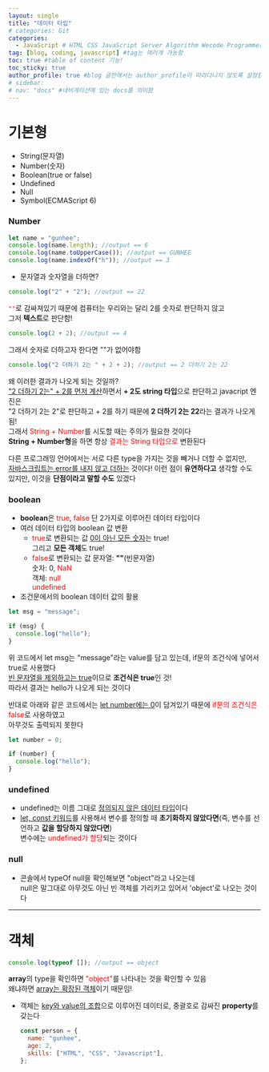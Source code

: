 ```yaml
---
layout: single
title: "데이터 타입"
# categories: Git
categories:
  - JavaScript # HTML CSS JavaScript Server Algorithm Wecode Programmers CS Github Blog
tag: [blog, coding, javascript] #tag는 여러개 가능함
toc: true #table of content 기능!
toc_sticky: true
author_profile: true #blog 글안에서는 author_profile이 따라다니지 않도록 설정함
# sidebar:
# nav: "docs" #네비게이션에 있는 docs를 의미함
---
```


# 기본형

- String(문자열)
- Number(숫자)
- Boolean(true or false)
- Undefined
- Null
- Symbol(ECMAScript 6)

### Number

```javascript
let name = "gunhee";
console.log(name.length); //output == 6
console.log(name.toUpperCase()); //output == GUNHEE
console.log(name.indexOf("h")); //output == 3
```

- 문자열과 숫자열을 더하면?

```javascript
console.log("2" + "2"); //output == 22
```

<span style="color:red">`""`</span>로 감싸져있기 때문에 컴퓨터는 우리와는 달리 2를 숫자로 판단하지 않고  
그저 **텍스트**로 판단함!

```javascript
console.log(2 + 2); //output == 4
```

그래서 숫자로 더하고자 한다면 ""가 없어야함

```javascript
console.log("2 더하기 2는 " + 2 + 2); //output == 2 더하기 2는 22
```

왜 이러한 결과가 나오게 되는 것일까?  
<u>"2 더하기 2는" + 2를 먼저 계산</u>하면서 **+ 2도 string 타입**으로 판단하고 javacript 엔진은  
"2 더하기 2는 2"로 판단하고 + 2를 하기 때문에 **2 더하기 2는 22**라는 결과가 나오게 됨!  
그래서 <span style="color:red">String + Number</span>를 시도할 때는 주의가 필요한 것이다  
**String + Number형**을 하면 항상 <span style="color:red">결과는 String 타입으로</span> 변환된다

다른 프로그래밍 언어에서는 서로 다른 type을 가지는 것을 빼거나 더할 수 없지만,  
<u>자바스크립트는 error를 내지 않고 더하는</u> 것이다!
이런 점이 **유연하다고** 생각할 수도 있지만, 이것을 **단점이라고 말할 수도** 있겠다

### boolean

- **boolean**은 <span style="color:red">true</span>, <span style="color:red">false</span> 단 2가지로 이루어진 데이터 타입이다
- 여러 데이터 타입의 boolean 값 변환
  - <span style="color:red">true</span>로 변환되는 값
    <u>0이 아닌 모든 숫자</u>는 true!  
    그리고 **모든 객체**도 true!
  - <span style="color:red">false</span>로 변환되는 값
    문자열: **""**(빈문자열)  
    숫자: 0, <span style="color:red">NaN</span>  
    객체: <span style="color:red">null</span>  
    <span style="color:red">undefined</span>
- 조건문에서의 boolean 데이터 값의 활용

```javascript
let msg = "message";

if (msg) {
  console.log("hello");
}
```

위 코드에서 let msg는 "message"라는 value를 담고 있는데, if문의 조건식에 넣어서 true로 사용했다  
<u>빈 문자열을 제외하고는 true</u>이므로 **조건식은 true**인 것!  
따라서 결과는 hello가 나오게 되는 것이다

반대로 아래와 같은 코드에서는 <u>let number에는 0</u>이 담겨있기 때문에 <span style="color:red">if문의 조건식은 false</span>로 사용하였고  
아무것도 출력되지 못한다

```javascript
let number = 0;

if (number) {
  console.log("hello");
}
```

### undefined

- undefined는 이름 그대로 <u>정의되지 않은 데이터 타입</u>이다
- <u>let, const 키워드</u>를 사용해서 변수를 정의할 때 **초기화하지 않았다면**(즉, 변수를 선언하고 **값을 할당하지 않았다면**)  
  변수에는 <span style="color:red">undefined가 할당</span>되는 것이다

### null

- 콘솔에서 typeOf null을 확인해보면 "object"라고 나오는데  
  null은 말그대로 아무것도 아닌 빈 객체를 가리키고 있어서 'object'로 나오는 것이다

---

# 객체

```javascript
console.log(typeof []); //output == object
```

**array**의 type을 확인하면 <span style="color:red">"object"</span>를 나타내는 것을 확인할 수 있음  
왜냐하면 <u>array는 확장된 객체</u>이기 때문임!

- 객체는 <u>key와 value의 조합</u>으로 이루어진 데이터로, 중괄호로 감싸진 **property**를 갖는다
  ```javascript
  const person = {
    name: "gunhee",
    age: 2,
    skills: ["HTML", "CSS", "Javascript"],
  };
  ```

<!-- ### 2. Link 넣기

```
유형 1: (설명어를 입력) : [gunhee's coding blog](https://gunhee-jeong.github.io/)
유형 2: (URL 자동연결) : <https://gunhee-jeong.github.io/>
유형 3: (동일 파일 내 '문단으로 이동') : [1. Header로 이동](###-1-header)
```

유형 1: (설명어를 입력) : [gunhee's coding blog](https://gunhee-jeong.github.io/)
유형 2: (URL 자동연결) : <https://gunhee-jeong.github.io/>
유형 3: (동일 파일 내 '문단으로 이동') : [1. Header로 이동](#1-header)
유형 3의 방법

1. 특수문자를 제거
2. 스페이스는 -로 바꾸고
3. 대문자는 소문자로!
   그래서 ### 1. Header -> #1-header

## Link: [google][https://www.google.com/]

### 3. 수평선

```
---
```

---

### 4. 라인 바꾸기

```
스페이스바를 2번 눌러주면 다음칸으로
이동할 수 있어요!
```

---

스페이스바를 2번 눌러주면
다음칸으로 이동할 수 있어요!

### 5. list 만들기

```
1. 1번
2. 2번
3. 3번

- 순서없는 list
  - 순서없는 list
    - 순서없는 list
```

1. 1번
2. 2번
3. 3번

- 순서없는 list
  - 순서없는 list
    - 순서없는 list

---

### 6. font 관련

```
__진하게__ -> 볼드
_기울여서_ -> 이탤릭체
~~취소선~~ -> 취소선
<ul>밑줄넣기</ul> -> 밑줄
<span style="color:red">빨간 글씨</span> -> 글자색
이것이 `인라인` 입니다 -> 인라인 코드
```

**진하게** -> 볼드
_기울여서_ -> 이탤릭체
~~취소선~~ -> 취소선
<u>밑줄넣기</u> -> 밑줄
<span style="color:red">빨간 글씨</span>
이것이 `인라인` 입니다 -> 인라인 코드

---

### 7. 인용구문

```
> coding
>
> > JavaScript
> >
> > > 내가 프짱!
```

> coding
>
> > JavaScript
> >
> > > 내가 프짱!

---

### 8. 이미지 삽입

```
유형1: ('사이즈를 조절' -> HTML 태그 사용) : <img src="https://gunhee-jeong.github.io/assets/images/blogLogo.png" width="300" height="200">
유형2: (이미지 삽입 후 -> 링크 걸기)
[![이미지](https://gunhee-jeong.github.io/assets/images/blogLogo/blogLogo.png)](https://gunhee-jeong.github.io/)
```

유형1: ('사이즈를 조절' -> HTML 태그 사용) : <img src="https://gunhee-jeong.github.io/assets/images/blogLogo.png" width="300" height="200">
유형2: (이미지 삽입 후 -> 링크 걸기)
[![이미지](https://gunhee-jeong.github.io/assets/images/blogLogo.png)](https://gunhee-jeong.github.io/)

### 9. 표 만들기

```
||국어|영어|
| :--- | ---: | :--: |
|건희 | 100점 | 100점
|철수 | 100점 | 100점
```

|      |  국어 | 영어  |
| :--- | ----: | :---: |
| 건희 | 100점 | 100점 |
| 철수 | 100점 | 100점 |

> - header를 넣고 싶은 경우 ---을 사용하고 :을 이용하여 정렬에 사용함!

### 10. 토글 만들기

```
<details>
<summary>여기를 누르세요</summary>
<div markdown="1">
숨겨진 내용
</div>
</details>
```

<details>
<summary>여기를 누르세요</summary>
<div markdown="1">
숨겨진 내용
</div>
</details> -->
